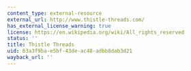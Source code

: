 ```yaml
---
content_type: external-resource
external_url: http://www.thistle-threads.com/
has_external_license_warning: true
license: https://en.wikipedia.org/wiki/All_rights_reserved
status: ''
title: Thistle Threads
uid: 63a3f9ba-e5bf-43de-ac48-adbb8dab3d21
wayback_url: ''
---
```

